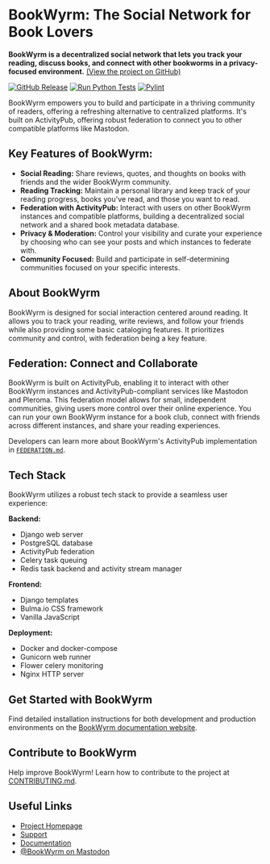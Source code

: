 # BookWyrm: The Social Network for Book Lovers

**BookWyrm is a decentralized social network that lets you track your reading, discuss books, and connect with other bookworms in a privacy-focused environment.** [(View the project on GitHub)](https://github.com/bookwyrm-social/bookwyrm)

[![GitHub Release](https://img.shields.io/github/release/bookwyrm-social/bookwyrm.svg?colorB=58839b)](https://github.com/bookwyrm-social/bookwyrm/releases)
[![Run Python Tests](https://github.com/bookwyrm-social/bookwyrm/actions/workflows/django-tests.yml/badge.svg)](https://github.com/bookwyrm-social/bookwyrm/actions/workflows/django-tests.yml)
[![Pylint](https://github.com/bookwyrm-social/bookwyrm/actions/workflows/pylint.yml/badge.svg)](https://github.com/bookwyrm-social/bookwyrm/actions/workflows/pylint.yml)

BookWyrm empowers you to build and participate in a thriving community of readers, offering a refreshing alternative to centralized platforms.  It's built on ActivityPub, offering robust federation to connect you to other compatible platforms like Mastodon.

## Key Features of BookWyrm:

*   **Social Reading:** Share reviews, quotes, and thoughts on books with friends and the wider BookWyrm community.
*   **Reading Tracking:** Maintain a personal library and keep track of your reading progress, books you've read, and those you want to read.
*   **Federation with ActivityPub:** Interact with users on other BookWyrm instances and compatible platforms, building a decentralized social network and a shared book metadata database.
*   **Privacy & Moderation:** Control your visibility and curate your experience by choosing who can see your posts and which instances to federate with.
*   **Community Focused:** Build and participate in self-determining communities focused on your specific interests.

## About BookWyrm

BookWyrm is designed for social interaction centered around reading.  It allows you to track your reading, write reviews, and follow your friends while also providing some basic cataloging features.  It prioritizes community and control, with federation being a key feature.

## Federation: Connect and Collaborate

BookWyrm is built on ActivityPub, enabling it to interact with other BookWyrm instances and ActivityPub-compliant services like Mastodon and Pleroma. This federation model allows for small, independent communities, giving users more control over their online experience. You can run your own BookWyrm instance for a book club, connect with friends across different instances, and share your reading experiences.

Developers can learn more about BookWyrm's ActivityPub implementation in [`FEDERATION.md`](https://github.com/bookwyrm-social/bookwyrm/blob/main/FEDERATION.md).

## Tech Stack

BookWyrm utilizes a robust tech stack to provide a seamless user experience:

**Backend:**
*   Django web server
*   PostgreSQL database
*   ActivityPub federation
*   Celery task queuing
*   Redis task backend and activity stream manager

**Frontend:**
*   Django templates
*   Bulma.io CSS framework
*   Vanilla JavaScript

**Deployment:**
*   Docker and docker-compose
*   Gunicorn web runner
*   Flower celery monitoring
*   Nginx HTTP server

## Get Started with BookWyrm

Find detailed installation instructions for both development and production environments on the [BookWyrm documentation website](https://docs.joinbookwyrm.com/).

## Contribute to BookWyrm

Help improve BookWyrm!  Learn how to contribute to the project at [CONTRIBUTING.md](https://github.com/bookwyrm-social/bookwyrm/blob/main/CONTRIBUTING.md).

## Useful Links

*   [Project Homepage](https://joinbookwyrm.com/)
*   [Support](https://patreon.com/bookwyrm)
*   [Documentation](https://docs.joinbookwyrm.com/)
*   [@BookWyrm on Mastodon](https://tech.lgbt/@bookwyrm)